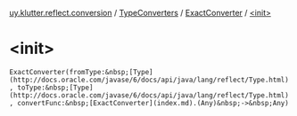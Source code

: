 [uy.klutter.reflect.conversion](../../index.md) / [TypeConverters](../index.md) / [ExactConverter](index.md) / [&lt;init&gt;](.)


# &lt;init&gt;
`ExactConverter(fromType:&nbsp;[Type](http://docs.oracle.com/javase/6/docs/api/java/lang/reflect/Type.html), toType:&nbsp;[Type](http://docs.oracle.com/javase/6/docs/api/java/lang/reflect/Type.html), convertFunc:&nbsp;[ExactConverter](index.md).(Any)&nbsp;->&nbsp;Any)`


